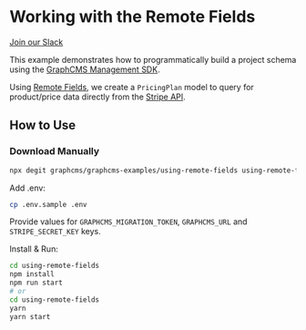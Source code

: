 # Working with the Remote Fields

[Join our Slack](https://slack.graphcms.com)

This example demonstrates how to programmatically build a project schema using the [GraphCMS Management SDK](https://www.npmjs.com/package/@graphcms/management).

Using [Remote Fields](https://graphcms.com/docs/schema/field-types#remote), we create a `PricingPlan` model to query for product/price data directly from the [Stripe API](https://stripe.com/docs/api).

## How to Use

### Download Manually

```bash
npx degit graphcms/graphcms-examples/using-remote-fields using-remote-fields
```

Add .env:

```bash
cp .env.sample .env
```

Provide values for `GRAPHCMS_MIGRATION_TOKEN`, `GRAPHCMS_URL` and `STRIPE_SECRET_KEY` keys.

Install & Run:

```bash
cd using-remote-fields
npm install
npm run start
# or
cd using-remote-fields
yarn
yarn start
```
